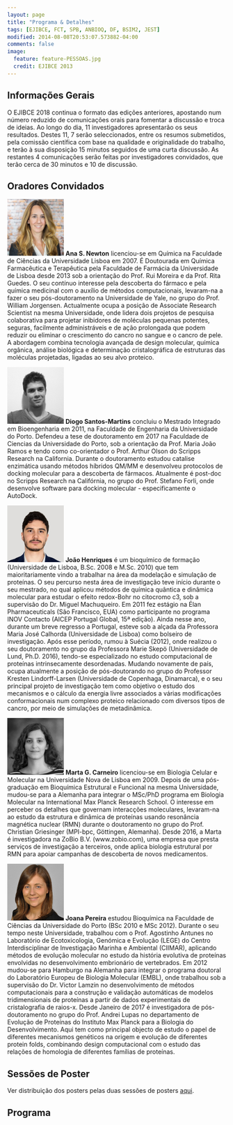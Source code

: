 ```yaml
---
layout: page
title: "Programa & Detalhes"
tags: [EJIBCE, FCT, SPB, ANBIOQ, DF, BSIM2, JEST]
modified: 2014-08-08T20:53:07.573882-04:00
comments: false
image:
  feature: feature-PESSOAS.jpg
  credit: EJIBCE 2013
---
```


## Informações Gerais
O EJIBCE 2018 continua o formato das edições anteriores, apostando num número reduzido de comunicações orais para fomentar a discussão e troca de ideias. Ao longo do dia, 11 investigadores apresentarão os seus resultados. Destes 11, 7 serão seleccionados, entre os resumos submetidos, pela comissão científica com base na qualidade e originalidade do trabalho, e terão à sua disposição 15 minutos seguidos de uma curta discussão. As restantes 4 comunicações serão feitas por investigadores convidados, que terão cerca de 30 minutos e 10 de discussão.

## Oradores Convidados

<p style="min-height: 130px; text-indent: 0;">
<img src="/images/pessoas/foto_ana_newton.png" class="mugshot" />
<strong>Ana S. Newton</strong> licenciou-se em Química na Faculdade de Ciências da Universidade Lisboa em 2007. É Doutourada em Química Farmacêutica e Terapêutica pela Faculdade de Farmácia da Universidade de Lisboa desde 2013 sob a orientação do Prof. Rui Moreira e da Prof. Rita Guedes.
O seu contínuo interesse pela descoberta do fármaco e pela química medicinal com o auxílio de métodos computacionais, levaram-na a fazer o seu pós-doutoramento na Universidade de Yale, no grupo do Prof. William Jorgensen. Actualmente ocupa a posição de Associate Research Scientist na mesma Universidade, onde lidera dois projetos de pesquisa colaborativa para projetar inibidores de moléculas pequenas potentes, seguras, facilmente administráveis e de ação prolongada que podem reduzir ou eliminar o crescimento do cancro no sangue e o cancro de pele. A abordagem combina tecnologia avançada de design molecular, química orgânica, análise biológica e determinação cristalográfica de estruturas das moléculas projetadas, ligadas ao seu alvo proteico.</p>

<p style="min-height: 130px; text-indent: 0;">
<img src="/images/pessoas/foto_diogo_martins.jpg" class="mugshot" />
<strong>Diogo Santos-Martins</strong> concluiu o Mestrado Integrado em Bioengenharia em 2011, na Faculdade de Engenharia da Universidade do Porto. Defendeu a tese de doutoramento em 2017 na Faculdade de Ciencias da Universidade do Porto, sob a orientação da Prof. Maria João Ramos e tendo como co-orientador o Prof. Arthur Olson do Scripps Research na California.
Durante o doutoramento estudou catalise enzimática usando métodos híbridos QM/MM e desenvolveu protocolos de docking molecular para a descoberta de fármacos. Atualmente é post-doc no Scripps Research na Califórnia, no grupo do Prof. Stefano Forli, onde desenvolve software para docking molecular - especificamente o AutoDock.</p>

<p style="min-height: 130px; text-indent: 0;">
<img src="/images/pessoas/foto_joao_henriques.jpg" class="mugshot" />
<strong>João Henriques</strong> é um bioquímico de formação (Universidade de Lisboa, B.Sc. 2008 e M.Sc. 2010) que tem maioritariamente vindo a trabalhar na área da modelação e simulação de proteínas. O seu percurso nesta área de investigação teve início durante o seu mestrado, no qual aplicou métodos de química quântica e dinâmica molecular para estudar o efeito redox-Bohr no citocromo c3, sob a supervisão do Dr. Miguel Machuqueiro. Em 2011 fez estágio na Élan Pharmaceuticals (São Francisco, EUA) como participante no programa INOV Contacto (AICEP Portugal Global, 15ª edição). Ainda nesse ano, durante um breve regresso a Portugal, esteve sob a alçada da Professora Maria José Calhorda (Universidade de Lisboa) como bolseiro de investigação. Após esse período, rumou à Suécia (2012), onde realizou o seu doutoramento no grupo da Professora Marie Skepö (Universidade de Lund, Ph.D. 2016), tendo-se especializado no estudo computacional de proteínas intrinsecamente desordenadas. Mudando novamente de país, ocupa atualmente a posição de pós-doutorando no grupo do Professor Kresten Lindorff-Larsen (Universidade de Copenhaga, Dinamarca), e o seu principal projeto de investigação tem como objetivo o estudo dos mecanismos e o cálculo da energia livre associados a várias modificações conformacionais num complexo proteico relacionado com diversos tipos de cancro, por meio de simulações de metadinâmica. </p>

<p style="min-height: 130px; text-indent: 0;">
<img src="/images/pessoas/foto_marta_carneiro.jpg" class="mugshot" />
<strong>Marta G. Carneiro</strong> licenciou-se em Biologia Celular e Molecular na Universidade Nova de Lisboa em 2009. Depois de uma pós-graduação em Bioquímica Estrutural e Funcional na mesma Universidade, mudou-se para a Alemanha para integrar o MSc/PhD programa em Biologia Molecular na International Max Planck Research School. O interesse em perceber os detalhes que governam interacções moleculares, levaram-na ao estudo da estrutura e dinâmica de proteínas usando resonância magnética nuclear (RMN) durante o doutoramento no grupo do Prof. Christian Griesinger (MPI-bpc, Göttingen, Alemanha). Desde 2016, a Marta é investigadora na ZoBio B.V. (www.zobio.com), uma empresa que presta serviços de investigação a terceiros, onde aplica biologia estrutural por RMN para apoiar campanhas de descoberta de novos medicamentos.</p>

<p style="min-height: 130px; text-indent: 0;">
<img src="/images/pessoas/foto_joana_pereira.jpg" class="mugshot" />
<strong>Joana Pereira</strong> estudou Bioquímica na Faculdade de Ciências da Universidade do Porto (BSc 2010 e MSc 2012). Durante o seu tempo neste Universidade, trabalhou com o Prof. Agostinho Antunes no Laboratório de Ecotoxicologia, Genómica e Evolução (LEGE) do Centro Interdisciplinar de Investigação Marinha e Ambiental (CIIMAR), aplicando métodos de evolução molecular no estudo da história evolutiva de proteínas envolvidas no desenvolvimento embrionário de vertebrados. Em 2012 mudou-se para Hamburgo na Alemanha para integrar o programa doutoral do Laboratório Europeu de Biologia Molecular (EMBL), onde trabalhou sob a supervisão do Dr. Victor Lamzin no desenvolvimento de métodos computacionais para a construção e validação automáticas de modelos tridimensionais de proteínas a partir de dados experimentais de cristalografia de raios-x. Desde Janeiro de 2017 é investigadora de pós-doutoramento no grupo do Prof. Andrei Lupas no departamento de Evolução de Proteínas do Instituto Max Planck para a Biologia do Desenvolvimento. Aqui tem como principal objecto de estudo o papel de diferentes mecanismos genéticos na origem e evolução de diferentes protein folds, combinando design computacional com o estudo das relações de homologia de diferentes famílias de proteínas.
</p>

## Sessões de Poster
Ver distribuição dos posters pelas duas sessões de posters [aqui](/images/PosterSessions.pdf).


## Programa
<div width="750" height="500" postition="relative"><object id="programa" data="/images/programa_14_12_2018.pdf" width="750" height="500" type='application/pdf'/></div>
